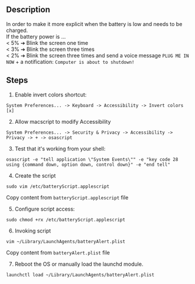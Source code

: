 ## Description
In order to make it more explicit when the battery is low and needs to be charged.   
If the battery power is ...   
< 5% ➔ Blink the screen one time   
< 3% ➔ Blink the screen three times   
< 2% ➔ Blink the screen three times and send a voice message `PLUG ME IN NOW` + a notification: `Computer is about to shutdown!`   

## Steps

1. Enable invert colors shortcut:
```
System Preferences... -> Keyboard -> Accessibility -> Invert colors [x]
```
2. Allow macscript to modify Accessibility
```
System Preferences... -> Security & Privacy -> Accessibility -> Privacy -> + -> osascript
```
3. Test that it's working from your shell:
```
osascript -e "tell application \"System Events\"" -e "key code 28 using {command down, option down, control down}" -e "end tell"
```
4. Create the script
```
sudo vim /etc/batteryScript.applescript
```
Copy content from `batteryScript.applescript` file

5. Configure script access:
```
sudo chmod +rx /etc/batteryScript.applescript
```
6. Invoking script
```
vim ~/Library/LaunchAgents/batteryAlert.plist
```
Copy content from `batteryAlert.plist` file

7. Reboot the OS or manually load the launchd module. 
```
launchctl load ~/Library/LaunchAgents/batteryAlert.plist
```
